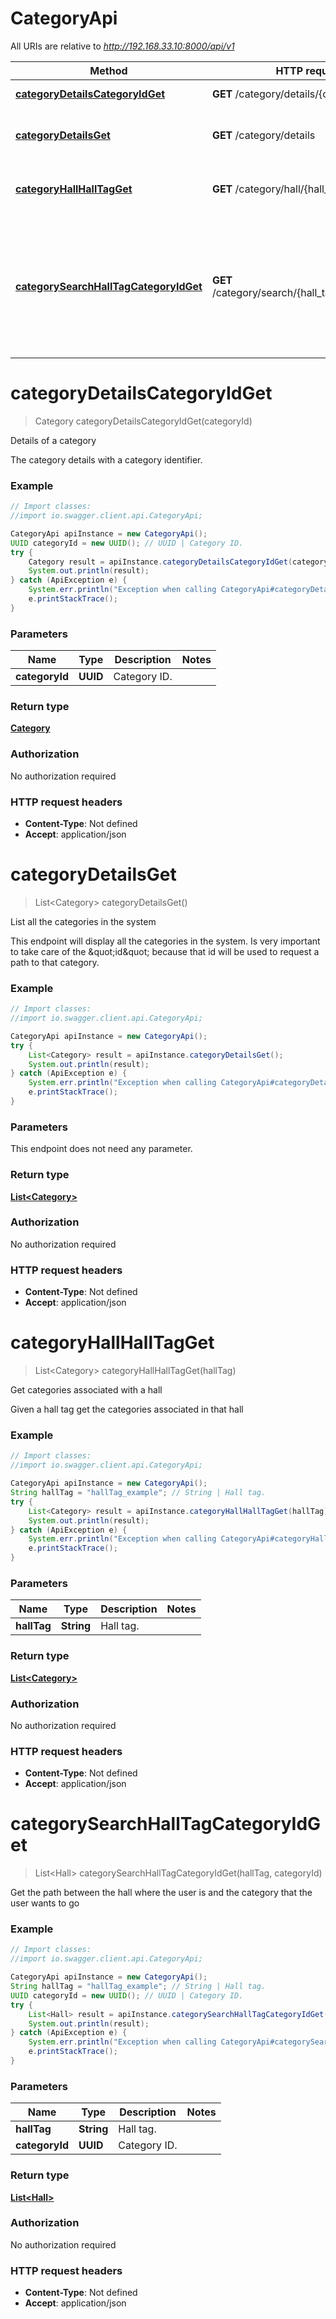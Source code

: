 # CategoryApi

All URIs are relative to *http://192.168.33.10:8000/api/v1*

Method | HTTP request | Description
------------- | ------------- | -------------
[**categoryDetailsCategoryIdGet**](CategoryApi.md#categoryDetailsCategoryIdGet) | **GET** /category/details/{category_id} | Details of a category
[**categoryDetailsGet**](CategoryApi.md#categoryDetailsGet) | **GET** /category/details | List all the categories in the system
[**categoryHallHallTagGet**](CategoryApi.md#categoryHallHallTagGet) | **GET** /category/hall/{hall_tag} | Get categories associated with a hall
[**categorySearchHallTagCategoryIdGet**](CategoryApi.md#categorySearchHallTagCategoryIdGet) | **GET** /category/search/{hall_tag}/{category_id} | Get the path between the hall where the user is and the category that the user wants to go


<a name="categoryDetailsCategoryIdGet"></a>
# **categoryDetailsCategoryIdGet**
> Category categoryDetailsCategoryIdGet(categoryId)

Details of a category

The category details with a category identifier. 

### Example
```java
// Import classes:
//import io.swagger.client.api.CategoryApi;

CategoryApi apiInstance = new CategoryApi();
UUID categoryId = new UUID(); // UUID | Category ID.
try {
    Category result = apiInstance.categoryDetailsCategoryIdGet(categoryId);
    System.out.println(result);
} catch (ApiException e) {
    System.err.println("Exception when calling CategoryApi#categoryDetailsCategoryIdGet");
    e.printStackTrace();
}
```

### Parameters

Name | Type | Description  | Notes
------------- | ------------- | ------------- | -------------
 **categoryId** | **UUID**| Category ID. |

### Return type

[**Category**](Category.md)

### Authorization

No authorization required

### HTTP request headers

 - **Content-Type**: Not defined
 - **Accept**: application/json

<a name="categoryDetailsGet"></a>
# **categoryDetailsGet**
> List&lt;Category&gt; categoryDetailsGet()

List all the categories in the system

This endpoint will display all the categories in the system. Is very important to take care of the \&quot;id\&quot; because that id will be used to  request a path to that category. 

### Example
```java
// Import classes:
//import io.swagger.client.api.CategoryApi;

CategoryApi apiInstance = new CategoryApi();
try {
    List<Category> result = apiInstance.categoryDetailsGet();
    System.out.println(result);
} catch (ApiException e) {
    System.err.println("Exception when calling CategoryApi#categoryDetailsGet");
    e.printStackTrace();
}
```

### Parameters
This endpoint does not need any parameter.

### Return type

[**List&lt;Category&gt;**](Category.md)

### Authorization

No authorization required

### HTTP request headers

 - **Content-Type**: Not defined
 - **Accept**: application/json

<a name="categoryHallHallTagGet"></a>
# **categoryHallHallTagGet**
> List&lt;Category&gt; categoryHallHallTagGet(hallTag)

Get categories associated with a hall

Given a hall tag get the categories associated in that hall 

### Example
```java
// Import classes:
//import io.swagger.client.api.CategoryApi;

CategoryApi apiInstance = new CategoryApi();
String hallTag = "hallTag_example"; // String | Hall tag.
try {
    List<Category> result = apiInstance.categoryHallHallTagGet(hallTag);
    System.out.println(result);
} catch (ApiException e) {
    System.err.println("Exception when calling CategoryApi#categoryHallHallTagGet");
    e.printStackTrace();
}
```

### Parameters

Name | Type | Description  | Notes
------------- | ------------- | ------------- | -------------
 **hallTag** | **String**| Hall tag. |

### Return type

[**List&lt;Category&gt;**](Category.md)

### Authorization

No authorization required

### HTTP request headers

 - **Content-Type**: Not defined
 - **Accept**: application/json

<a name="categorySearchHallTagCategoryIdGet"></a>
# **categorySearchHallTagCategoryIdGet**
> List&lt;Hall&gt; categorySearchHallTagCategoryIdGet(hallTag, categoryId)

Get the path between the hall where the user is and the category that the user wants to go



### Example
```java
// Import classes:
//import io.swagger.client.api.CategoryApi;

CategoryApi apiInstance = new CategoryApi();
String hallTag = "hallTag_example"; // String | Hall tag.
UUID categoryId = new UUID(); // UUID | Category ID.
try {
    List<Hall> result = apiInstance.categorySearchHallTagCategoryIdGet(hallTag, categoryId);
    System.out.println(result);
} catch (ApiException e) {
    System.err.println("Exception when calling CategoryApi#categorySearchHallTagCategoryIdGet");
    e.printStackTrace();
}
```

### Parameters

Name | Type | Description  | Notes
------------- | ------------- | ------------- | -------------
 **hallTag** | **String**| Hall tag. |
 **categoryId** | **UUID**| Category ID. |

### Return type

[**List&lt;Hall&gt;**](Hall.md)

### Authorization

No authorization required

### HTTP request headers

 - **Content-Type**: Not defined
 - **Accept**: application/json

